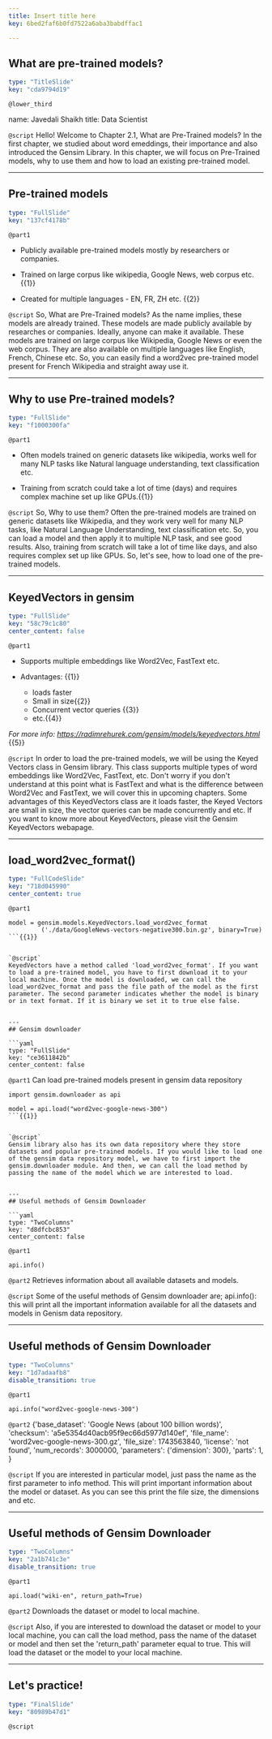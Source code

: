 ```yaml
---
title: Insert title here
key: 6bed2faf6b0fd7522a6aba3babdffac1

---
```

## What are pre-trained models?

```yaml
type: "TitleSlide"
key: "cda9794d19"
```

`@lower_third`

name: Javedali Shaikh
title: Data Scientist


`@script`
Hello! Welcome to Chapter 2.1, What are Pre-Trained models? In the first chapter, we studied about word emeddings, their importance and also introduced the Gensim Library. In this chapter, we will focus on Pre-Trained models, why to use them and how to load an existing pre-trained model.


---
## Pre-trained models

```yaml
type: "FullSlide"
key: "137cf4178b"
```

`@part1`
- Publicly available pre-trained models mostly by researchers or companies.

- Trained on large corpus like wikipedia, Google News, web corpus etc.{{1}}

- Created for multiple languages - EN, FR, ZH etc. {{2}}


`@script`
So, What are Pre-Trained models? As the name implies, these models are already trained. These models are made publicly available by researches or companies. Ideally, anyone can make it available. These models are trained on large corpus like Wikipedia, Google News or even the web corpus. They are also available on multiple languages like English, French, Chinese etc. So, you can easily find a word2vec pre-trained model present for French Wikipedia and straight away use it.


---
## Why to use Pre-trained models?

```yaml
type: "FullSlide"
key: "f1000300fa"
```

`@part1`
- Often models trained on generic datasets like wikipedia, works well for many NLP tasks like Natural language understanding, text classification etc.

- Training from scratch could take a lot of time (days) and requires complex machine set up like GPUs.{{1}}


`@script`
So, Why to use them? Often the pre-trained models are trained on generic datasets like Wikipedia, and they work very well for many NLP tasks, like Natural Language Understanding, text classification etc. So, you can load a model and then apply it to multiple NLP task, and see good results. Also, training from scratch will take a lot of time like days, and also requires complex set up like GPUs. So, let's see, how to load one of the pre-trained models.


---
## KeyedVectors in gensim

```yaml
type: "FullSlide"
key: "58c79c1c80"
center_content: false
```

`@part1`
- Supports multiple embeddings like Word2Vec, FastText etc.

- Advantages: {{1}}

   - loads faster
   - Small in size{{2}}
   - Concurrent vector queries {{3}}
   - etc.{{4}}

_For more info: https://radimrehurek.com/gensim/models/keyedvectors.html_ {{5}}


`@script`
In order to load the pre-trained models, we will be using the Keyed Vectors class in Gensim library. This class supports multiple types of word embeddings like Word2Vec, FastText, etc. Don't worry if you don't understand at this point what is FastText and what is the difference between Word2Vec and FastText, we will cover this in upcoming chapters. Some advantages of this KeyedVectors class are it loads faster, the Keyed Vectors are small in size, the vector queries can be made concurrently and etc. If you want to know more about KeyedVectors, please visit the Gensim KeyedVectors webapage.


---
## load_word2vec_format()

```yaml
type: "FullCodeSlide"
key: "718d045990"
center_content: true
```

`@part1`
```
model = gensim.models.KeyedVectors.load_word2vec_format
         ('./data/GoogleNews-vectors-negative300.bin.gz', binary=True)
```{{1}}


`@script`
KeyedVectors have a method called 'load_word2vec_format'. If you want to load a pre-trained model, you have to first download it to your local machine. Once the model is downloaded, we can call the load_word2vec_format and pass the file path of the model as the first parameter. The second parameter indicates whether the model is binary or in text format. If it is binary we set it to true else false.


---
## Gensim downloader

```yaml
type: "FullSlide"
key: "ce3611842b"
center_content: false
```

`@part1`
Can load pre-trained models present in gensim data repository

```
import gensim.downloader as api

model = api.load("word2vec-google-news-300")
```{{1}}


`@script`
Gensim library also has its own data repository where they store datasets and popular pre-trained models. If you would like to load one of the gensim data repository model, we have to first import the gensim.downloader module. And then, we can call the load method by passing the name of the model which we are interested to load.


---
## Useful methods of Gensim Downloader

```yaml
type: "TwoColumns"
key: "d8dfcbc853"
center_content: false
```

`@part1`
```
api.info()
```


`@part2`
Retrieves information about all available datasets and models.


`@script`
Some of the useful methods of Gensim downloader are; api.info(): this will print all the important information available for all the datasets and models in Genism data repository.


---
## Useful methods of Gensim Downloader

```yaml
type: "TwoColumns"
key: "1d7adaafb8"
disable_transition: true
```

`@part1`
```
api.info("word2vec-google-news-300")
```


`@part2`
{'base_dataset': 'Google News (about 100 billion words)',
 'checksum': 'a5e5354d40acb95f9ec66d5977d140ef',
 'file_name': 'word2vec-google-news-300.gz',
 'file_size': 1743563840,
 'license': 'not found',
 'num_records': 3000000,
 'parameters': {'dimension': 300},
 'parts': 1,
}


`@script`
If you are interested in particular model, just pass the name as the first parameter to info method. This will print important information about the model or dataset. As you can see this print the file size, the dimensions and etc.


---
## Useful methods of Gensim Downloader

```yaml
type: "TwoColumns"
key: "2a1b741c3e"
disable_transition: true
```

`@part1`
```
api.load("wiki-en", return_path=True)
```


`@part2`
Downloads the dataset or model to local machine.


`@script`
Also, if you are interested to download the dataset or model to your local machine, you can call the load method, pass the name of the dataset or model and then set the 'return_path' parameter equal to true. This will load the dataset or the model to your local machine.


---
## Let's practice!

```yaml
type: "FinalSlide"
key: "80989b47d1"
```

`@script`


